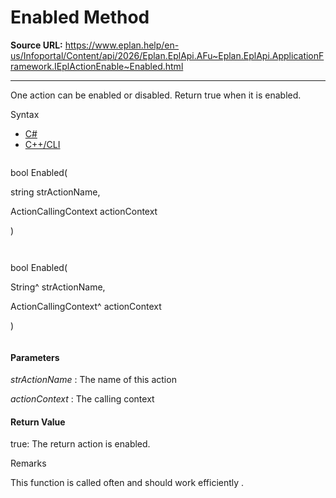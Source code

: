 # Enabled Method

**Source URL:** https://www.eplan.help/en-us/Infoportal/Content/api/2026/Eplan.EplApi.AFu~Eplan.EplApi.ApplicationFramework.IEplActionEnable~Enabled.html

---

One action can be enabled or disabled. Return true when it is enabled.

Syntax

- [C#](#i-syntax-CS)
- [C++/CLI](#i-syntax-CPP2005)

```
```
bool Enabled( 

   string strActionName,

   ActionCallingContext actionContext

)
```
```

```
```
bool Enabled( 

   String^ strActionName,

   ActionCallingContext^ actionContext

)
```
```

#### Parameters

*strActionName*
:   The name of this action

*actionContext*
:   The calling context

#### Return Value

true: The return action is enabled.

Remarks

This function is called often and should work efficiently .
